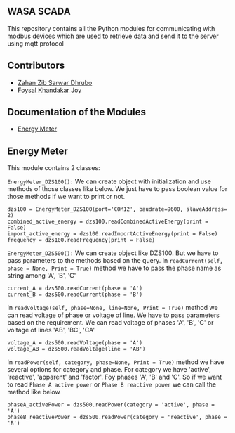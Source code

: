 WASA SCADA
----------------------------------

This repository contains all the Python modules for communicating with modbus devices which are used to retrieve data and send it to the server using mqtt protocol

## Contributors

- [Zahan Zib Sarwar Dhrubo](https://github.com/aurxine)
- [Foysal Khandakar Joy](https://github.com/fkhjoy)

## Documentation of the Modules
- [Energy Meter](#energy-meter)

## Energy Meter
This module contains 2 classes: 

```EnergyMeter_DZS100():```
We can create object with initialization and use methods of those classes like below. We just have to pass boolean value for those methods if we want to print or not.
```
dzs100 = EnergyMeter_DZS100(port='COM12', baudrate=9600, slaveAddress= 2)
combined_active_energy = dzs100.readCombinedActiveEnergy(print = False)
import_active_energy = dzs100.readImportActiveEnergy(print = False)
frequency = dzs100.readFrequency(print = False)
```
```EnergyMeter_DZS500():```
We can create object like DZS100. But we have to pass parameters to the methods based on the query. In ```readCurrent(self, phase = None, Print = True)``` method we have to pass the phase name as string among 'A', 'B', 'C'
```
current_A = dzs500.readCurrent(phase = 'A')
current_B = dzs500.readCurrent(phase = 'B')
```
In ```readVoltage(self, phase=None, line=None, Print = True)``` method we can read voltage of phase or voltage of line. We have to pass parameters based on the requirement. We can read voltage of phases 'A', 'B', 'C' or voltage of lines 'AB', 'BC', 'CA'
```
voltage_A = dzs500.readVoltage(phase = 'A')
voltage_AB = dzs500.readVoltage(line = 'AB')
```
In ```readPower(self, category, phase=None, Print = True)``` method we have several options for category and phase. For category we have 'active', 'reactive', 'apparent' and 'factor'. Foy phases 'A', 'B' and 'C'.
So if we want to read ```Phase A active power``` or ```Phase B reactive power``` we can call the method like below
```
phaseA_activePower = dzs500.readPower(category = 'active', phase = 'A')
phaseB_reactivePower = dzs500.readPower(category = 'reactive', phase = 'B')
```



